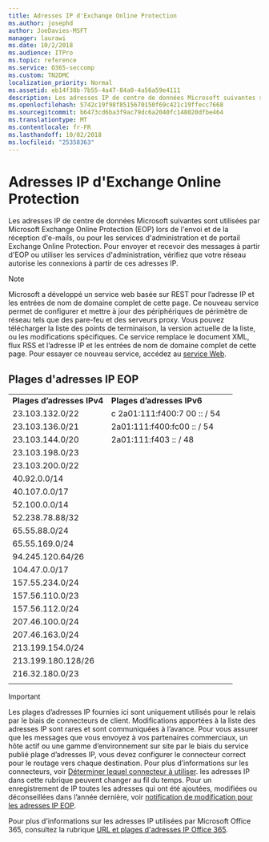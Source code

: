 ```yaml
---
title: Adresses IP d'Exchange Online Protection
ms.author: josephd
author: JoeDavies-MSFT
manager: laurawi
ms.date: 10/2/2018
ms.audience: ITPro
ms.topic: reference
ms.service: O365-seccomp
ms.custom: TN2DMC
localization_priority: Normal
ms.assetid: eb14f38b-7b55-4a47-84a0-4a56a59e4111
description: Les adresses IP de centre de données Microsoft suivantes sont utilisées par Microsoft Exchange Online Protection (EOP) lors de l'envoi et de la réception d'e-mails, ou pour les services d'administration et de portail Exchange Online Protection. Pour envoyer et recevoir des messages à partir d'EOP ou utiliser les services d'administration, vérifiez que votre réseau autorise les connexions à partir de ces adresses IP.
ms.openlocfilehash: 5742c19f98f8515670150f69c421c19ffecc7668
ms.sourcegitcommit: b6473cd6ba3f9ac79dc6a2040fc148020dfbe464
ms.translationtype: MT
ms.contentlocale: fr-FR
ms.lasthandoff: 10/02/2018
ms.locfileid: "25358363"
---
```

# <a name="exchange-online-protection-ip-addresses"></a>Adresses IP d'Exchange Online Protection

Les adresses IP de centre de données Microsoft suivantes sont utilisées par Microsoft Exchange Online Protection (EOP) lors de l'envoi et de la réception d'e-mails, ou pour les services d'administration et de portail Exchange Online Protection. Pour envoyer et recevoir des messages à partir d'EOP ou utiliser les services d'administration, vérifiez que votre réseau autorise les connexions à partir de ces adresses IP.
 
> [!NOTE]
> Microsoft a développé un service web basée sur REST pour l’adresse IP et les entrées de nom de domaine complet de cette page. Ce nouveau service permet de configurer et mettre à jour des périphériques de périmètre de réseau tels que des pare-feu et des serveurs proxy. Vous pouvez télécharger la liste des points de terminaison, la version actuelle de la liste, ou les modifications spécifiques. Ce service remplace le document XML, flux RSS et l’adresse IP et les entrées de nom de domaine complet de cette page. Pour essayer ce nouveau service, accédez au [service Web](https://support.office.com/article/managing-office-365-endpoints-99cab9d4-ef59-4207-9f2b-3728eb46bf9a#webservice). 
 
## <a name="eop-ip-address-ranges"></a>Plages d'adresses IP EOP

||||
|:-----|:-----|:-----|
|**Plages d’adresses IPv4** <br/> |**Plages d’adresses IPv6** <br/> |
| 23.103.132.0/22 | c 2a01:111:f400:7 00 :: / 54 |
| 23.103.136.0/21 | 2a01:111:f400:fc00 :: / 54 |
| 23.103.144.0/20 | 2a01:111:f403 :: / 48 |
| 23.103.198.0/23 |  |
| 23.103.200.0/22 |  |
| 40.92.0.0/14 |  |
| 40.107.0.0/17 |  |
| 52.100.0.0/14 |  |
| 52.238.78.88/32 |  |
| 65.55.88.0/24 |  |
| 65.55.169.0/24 |  |
| 94.245.120.64/26 |  |
| 104.47.0.0/17 |  |
| 157.55.234.0/24 |  |
| 157.56.110.0/23 |  |
| 157.56.112.0/24 |  |
| 207.46.100.0/24 |  |
| 207.46.163.0/24 |  |
| 213.199.154.0/24 |  |
| 213.199.180.128/26 |  |
| 216.32.180.0/23 |  |
||||
 
> [!IMPORTANT]
> Les plages d’adresses IP fournies ici sont uniquement utilisés pour le relais par le biais de connecteurs de client. Modifications apportées à la liste des adresses IP sont rares et sont communiquées à l’avance. Pour vous assurer que les messages que vous envoyez à vos partenaires commerciaux, un hôte actif ou une gamme d’environnement sur site par le biais du service publié plage d’adresses IP, vous devez configurer le connecteur correct pour le routage vers chaque destination. Pour plus d’informations sur les connecteurs, voir [Déterminer lequel connecteur à utiliser](https://docs.microsoft.com/exchange/mail-flow-best-practices/use-connectors-to-configure-mail-flow/set-up-connectors-to-route-mail). les adresses IP dans cette rubrique peuvent changer au fil du temps. Pour un enregistrement de IP toutes les adresses qui ont été ajoutées, modifiées ou déconseillées dans l’année dernière, voir [notification de modification pour les adresses IP EOP](change-notification-for-eop-ip-addresses.md). 
 
Pour plus d'informations sur les adresses IP utilisées par Microsoft Office 365, consultez la rubrique [URL et plages d'adresses IP Office 365](https://go.microsoft.com/fwlink/p/?LinkId=324165).

